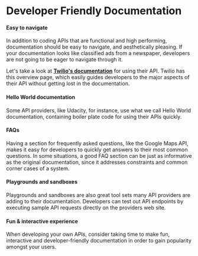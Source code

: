 # Developer Friendly Documentation

#### Easy to navigate
In addition to coding APIs that are functional and high performing, documentation should be easy to navigate, and aesthetically pleasing. If your documentation looks like classified ads from a newspaper, developers are not going to be eager to navigate through it.

Let's take a look at **[Twilio's documentation](https://www.twilio.com/docs)** for using their API. Twilio has this overview page, which easily guides developers to the major aspects of their API without getting lost in the documentation.

#### Hello World documentation
Some API providers, like Udacity, for instance, use what we call Hello World documentation, containing boiler plate code for using their APIs quickly.

#### FAQs
Having a section for frequently asked questions, like the Google Maps API, makes it easy for developers to quickly get answers to their most common questions. In some situations, a good FAQ section can be just as informative as the original documentation, since it addresses constraints and common corner cases of a system.

#### Playgrounds and sandboxes
Playgrounds and sandboxes are also great tool sets many API providers are adding to their documentation. Developers can test out API endpoints by executing sample API requests directly on the providers web site.

#### Fun & interactive experience

When developing your own APIs, consider taking time to make fun, interactive and developer-friendly documentation in order to gain popularity amongst your users.
